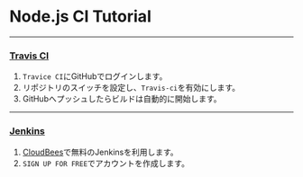 Node.js CI Tutorial
===================

---

### [Travis CI](http://travis-ci.org/)

1. `Travice CI`にGitHubでログインします。
2. リポジトリのスイッチを設定し、`Travis-ci`を有効にします。
3. GitHubへプッシュしたらビルドは自動的に開始します。

---

### [Jenkins](https://jenkins-ci.org/)

1. [CloudBees](http://www.cloudbees.com/)で無料のJenkinsを利用します。
2. `SIGN UP FOR FREE`でアカウントを作成します。

